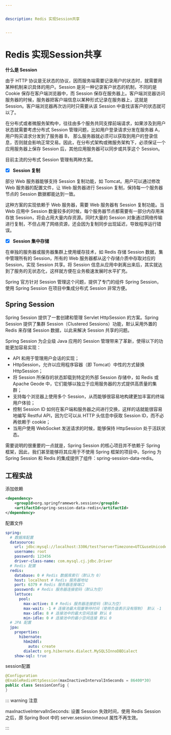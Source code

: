 ```yaml
---


description: Redis 实现Session共享


---
```


# Redis 实现Session共享

**什么是 Session**

由于 HTTP 协议是无状态的协议，因而服务端需要记录用户的状态时，就需要用某种机制来识具体的用户。Session 是另一种记录客户状态的机制，不同的是 Cookie 保存在客户端浏览器中，而 Session 保存在服务器上。客户端浏览器访问服务器的时候，服务器把客户端信息以某种形式记录在服务器上，这就是 Session。客户端浏览器再次访问时只需要从该 Session 中查找该客户的状态就可以了。



在分布式或者微服务架构中，往往由多个服务共同支撑前端请求，如果涉及到用户状态就需要考虑分布式 Session 管理问题，比如用户登录请求分发在服务器 A，用户购买请求分发到了服务器 B， 那么服务器就必须可以获取到用户的登录信息，否则就会影响正常交易。因此，在分布式架构或微服务架构下，必须保证一个应用服务器上保存 Session 后，其他应用服务器可以同步或共享这个 Session。

目前主流的分布式 Session 管理有两种方案。

- [x] **Session 复制**

部分 Web 服务器能够支持 Session 复制功能，如 Tomcat。用户可以通过修改 Web 服务器的配置文件，让 Web 服务器进行 Session 复制，保持每一个服务器节点的 Session 数据都能达到一致。

这种方案的实现依赖于 Web 服务器，需要 Web 服务器有 Session 复制功能。当 Web 应用中 Session 数量较多的时候，每个服务器节点都需要有一部分内存用来存放 Session，将会占用大量内存资源。同时大量的 Session 对象通过网络传输进行复制，不但占用了网络资源，还会因为复制同步出现延迟，导致程序运行错误。

- [x] **Session 集中存储**

在单独的服务器或服务器集群上使用缓存技术，如 Redis 存储 Session 数据，集中管理所有的 Session，所有的 Web 服务器都从这个存储介质中存取对应的 Session，实现 Session 共享。将 Session 信息从应用中剥离出来后，其实就达到了服务的无状态化，这样就方便在业务极速发展时水平扩充。

Spring 官方针对 Session 管理这个问题，提供了专门的组件 Spring Session，使用 Spring Session 在项目中集成分布式 Session 非常方便。

## Spring Session

Spring Session 提供了一套创建和管理 Servlet HttpSession 的方案。Spring Session 提供了集群 Session（Clustered Sessions）功能，默认采用外置的 Redis 来存储 Session 数据，以此来解决 Session 共享的问题。

Spring Session 为企业级 Java 应用的 Session 管理带来了革新，使得以下的功能更加容易实现：

- API 和用于管理用户会话的实现；
- HttpSession，允许以应用程序容器（即 Tomcat）中性的方式替换 HttpSession；
- 将 Session 所保存的状态卸载到特定的外部 Session 存储中，如 Redis 或 Apache Geode 中，它们能够以独立于应用服务器的方式提供高质量的集群；
- 支持每个浏览器上使用多个 Session，从而能够很容易地构建更加丰富的终端用户体验；
- 控制 Session ID 如何在客户端和服务器之间进行交换，这样的话就能很容易地编写 Restful API，因为它可以从 HTTP 头信息中获取 Session ID，而不必再依赖于 cookie；
- 当用户使用 WebSocket 发送请求的时候，能够保持 HttpSession 处于活跃状态。

需要说明的很重要的一点就是，Spring Session 的核心项目并不依赖于 Spring 框架，因此，我们甚至能够将其应用于不使用 Spring 框架的项目中。Spring 为 Spring Session 和 Redis 的集成提供了组件：spring-session-data-redis。

## 工程实战

添加依赖

```xml
<dependency>
    <groupId>org.springframework.session</groupId>
    <artifactId>spring-session-data-redis</artifactId>
</dependency>
```

配置文件

```yaml
spring:
  # 数据库配置
  datasource:
    url: jdbc:mysql://localhost:3306/test?serverTimezone=UTC&useUnicode=true&characterEncoding=utf-8&useSSL=true
    username: root
    password: 123456
    driver-class-name: com.mysql.cj.jdbc.Driver
  # Redis 配置
  redis:
    database: 0 # Redis 数据库索引（默认为 0）
    host: localhost # Redis 服务器地址
    port: 6379 # Redis 服务器连接端口
    password: # Redis 服务器连接密码（默认为空）
    lettuce:
      pool:
        max-active: 8 # Redis 服务器连接密码（默认为空）
        max-wait: -1 # 连接池最大阻塞等待时间（使用负值表示没有限制） 默认 -1
        max-idle: 8 # 连接池中的最大空闲连接 默认 8
        min-idle: 0 # 连接池中的最小空闲连接 默认 0
  # JPA 配置
  jpa:
    properties:
      hibernate:
        hbm2ddl:
          auto: create
        dialect: org.hibernate.dialect.MySQL5InnoDBDialect
    show-sql: true
```



session配置

```java
@Configuration
@EnableRedisHttpSession(maxInactiveIntervalInSeconds = 86400*30)
public class SessionConfig {
}
```



::: warning 注意

maxInactiveIntervalInSeconds: 设置 Session 失效时间，使用 Redis Session 之后，原 Spring Boot 中的 server.session.timeout 属性不再生效。

:::